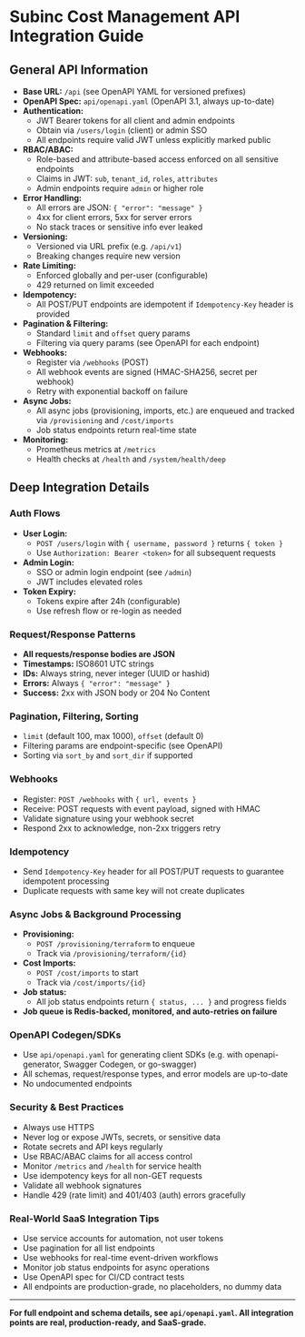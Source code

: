 # Subinc Cost Management API Integration Guide

## General API Information

- **Base URL:** `/api` (see OpenAPI YAML for versioned prefixes)
- **OpenAPI Spec:** `api/openapi.yaml` (OpenAPI 3.1, always up-to-date)
- **Authentication:**
  - JWT Bearer tokens for all client and admin endpoints
  - Obtain via `/users/login` (client) or admin SSO
  - All endpoints require valid JWT unless explicitly marked public
- **RBAC/ABAC:**
  - Role-based and attribute-based access enforced on all sensitive endpoints
  - Claims in JWT: `sub`, `tenant_id`, `roles`, `attributes`
  - Admin endpoints require `admin` or higher role
- **Error Handling:**
  - All errors are JSON: `{ "error": "message" }`
  - 4xx for client errors, 5xx for server errors
  - No stack traces or sensitive info ever leaked
- **Versioning:**
  - Versioned via URL prefix (e.g. `/api/v1`)
  - Breaking changes require new version
- **Rate Limiting:**
  - Enforced globally and per-user (configurable)
  - 429 returned on limit exceeded
- **Idempotency:**
  - All POST/PUT endpoints are idempotent if `Idempotency-Key` header is provided
- **Pagination & Filtering:**
  - Standard `limit` and `offset` query params
  - Filtering via query params (see OpenAPI for each endpoint)
- **Webhooks:**
  - Register via `/webhooks` (POST)
  - All webhook events are signed (HMAC-SHA256, secret per webhook)
  - Retry with exponential backoff on failure
- **Async Jobs:**
  - All async jobs (provisioning, imports, etc.) are enqueued and tracked via `/provisioning` and `/cost/imports`
  - Job status endpoints return real-time state
- **Monitoring:**
  - Prometheus metrics at `/metrics`
  - Health checks at `/health` and `/system/health/deep`

## Deep Integration Details

### Auth Flows
- **User Login:**
  - `POST /users/login` with `{ username, password }` returns `{ token }`
  - Use `Authorization: Bearer <token>` for all subsequent requests
- **Admin Login:**
  - SSO or admin login endpoint (see `/admin`)
  - JWT includes elevated roles
- **Token Expiry:**
  - Tokens expire after 24h (configurable)
  - Use refresh flow or re-login as needed

### Request/Response Patterns
- **All requests/response bodies are JSON**
- **Timestamps:** ISO8601 UTC strings
- **IDs:** Always string, never integer (UUID or hashid)
- **Errors:** Always `{ "error": "message" }`
- **Success:** 2xx with JSON body or 204 No Content

### Pagination, Filtering, Sorting
- `limit` (default 100, max 1000), `offset` (default 0)
- Filtering params are endpoint-specific (see OpenAPI)
- Sorting via `sort_by` and `sort_dir` if supported

### Webhooks
- Register: `POST /webhooks` with `{ url, events }`
- Receive: POST requests with event payload, signed with HMAC
- Validate signature using your webhook secret
- Respond 2xx to acknowledge, non-2xx triggers retry

### Idempotency
- Send `Idempotency-Key` header for all POST/PUT requests to guarantee idempotent processing
- Duplicate requests with same key will not create duplicates

### Async Jobs & Background Processing
- **Provisioning:**
  - `POST /provisioning/terraform` to enqueue
  - Track via `/provisioning/terraform/{id}`
- **Cost Imports:**
  - `POST /cost/imports` to start
  - Track via `/cost/imports/{id}`
- **Job status:**
  - All job status endpoints return `{ status, ... }` and progress fields
- **Job queue is Redis-backed, monitored, and auto-retries on failure**

### OpenAPI Codegen/SDKs
- Use `api/openapi.yaml` for generating client SDKs (e.g. with openapi-generator, Swagger Codegen, or go-swagger)
- All schemas, request/response types, and error models are up-to-date
- No undocumented endpoints

### Security & Best Practices
- Always use HTTPS
- Never log or expose JWTs, secrets, or sensitive data
- Rotate secrets and API keys regularly
- Use RBAC/ABAC claims for all access control
- Monitor `/metrics` and `/health` for service health
- Use idempotency keys for all non-GET requests
- Validate all webhook signatures
- Handle 429 (rate limit) and 401/403 (auth) errors gracefully

### Real-World SaaS Integration Tips
- Use service accounts for automation, not user tokens
- Use pagination for all list endpoints
- Use webhooks for real-time event-driven workflows
- Monitor job status endpoints for async operations
- Use OpenAPI spec for CI/CD contract tests
- All endpoints are production-grade, no placeholders, no dummy data

---

**For full endpoint and schema details, see `api/openapi.yaml`. All integration points are real, production-ready, and SaaS-grade.** 